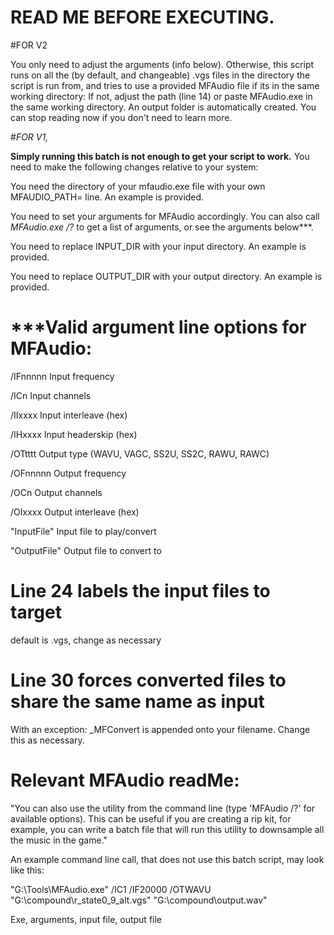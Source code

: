 # READ ME BEFORE EXECUTING.

#FOR V2

You only need to adjust the arguments (info below). Otherwise, this script runs on all the (by default, and changeable) .vgs files in the directory the script is run from, and tries to use a provided MFAudio file if its in the same working directory: If not, adjust the path (line 14) or paste MFAudio.exe in the same working directory. An output folder is automatically created. You can stop reading now if you don't need to learn more.

#*FOR V1,*

**Simply running this batch is not enough to get your script to work.**  You need to make the following changes relative to your system:

You need the directory of your mfaudio.exe file with your own MFAUDIO_PATH= line. An example is provided.

You need to set your arguments for MFAudio accordingly. You can also call *MFAudio.exe /?* to get a list of arguments, or see the arguments below***.

You need to replace INPUT_DIR with your input directory. An example is provided.

You need to replace OUTPUT_DIR with your output directory. An example is provided.


# ***Valid argument line options for MFAudio:

/IFnnnnn	Input frequency

/ICn	Input channels

/IIxxxx	Input interleave (hex)

/IHxxxx	Input headerskip (hex)

/OTtttt	Output type (WAVU, VAGC,
	 SS2U, SS2C, RAWU, RAWC)
  
/OFnnnnn	Output frequency

/OCn	Output channels

/OIxxxx	Output interleave (hex)

"InputFile"	Input file to play/convert

"OutputFile"	Output file to convert to

# Line 24 labels the input files to target
default is .vgs, change as necessary

# Line 30 forces converted files to share the same name as input
With an exception: _MFConvert is appended onto your filename. Change this as necessary.


# Relevant MFAudio readMe: 
"You can also use the utility from the command line (type 'MFAudio /?' for available options). This can be useful if you are creating a rip kit, for example, you can write a batch file that will run this utility to downsample all the music in the game."


An example command line call, that does not use this batch script, may look like this:

"G:\Tools\MFAudio.exe" /IC1 /IF20000 /OTWAVU "G:\compound\r_state0_9_alt.vgs" "G:\compound\output.wav"

Exe, arguments, input file, output file


